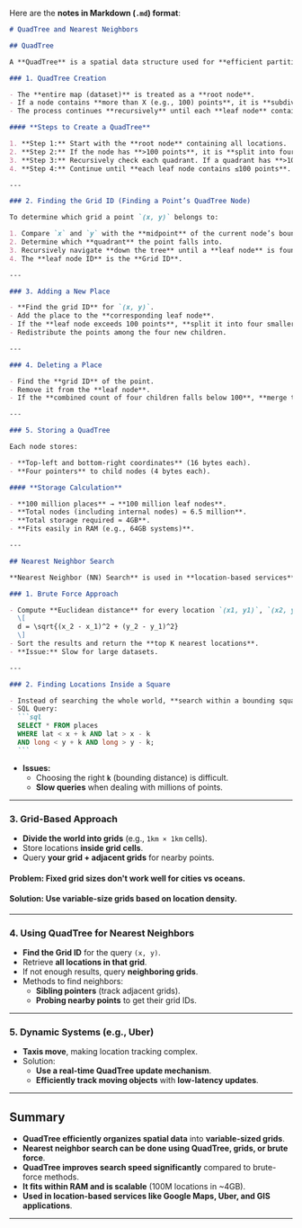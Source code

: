 Here are the **notes in Markdown (`.md`) format**:

````md
# QuadTree and Nearest Neighbors

## QuadTree

A **QuadTree** is a spatial data structure used for **efficient partitioning of a 2D space**. It is widely used in **geographic information systems (GIS), nearest neighbor searches, and image processing**.

### 1. QuadTree Creation

- The **entire map (dataset)** is treated as a **root node**.
- If a node contains **more than X (e.g., 100) points**, it is **subdivided into four quadrants**.
- The process continues **recursively** until each **leaf node** contains at most **X points**.

#### **Steps to Create a QuadTree**

1. **Step 1:** Start with the **root node** containing all locations.
2. **Step 2:** If the node has **>100 points**, it is **split into four equal quadrants**.
3. **Step 3:** Recursively check each quadrant. If a quadrant has **>100 points**, **subdivide it further**.
4. **Step 4:** Continue until **each leaf node contains ≤100 points**.

---

### 2. Finding the Grid ID (Finding a Point’s QuadTree Node)

To determine which grid a point `(x, y)` belongs to:

1. Compare `x` and `y` with the **midpoint** of the current node’s bounding box.
2. Determine which **quadrant** the point falls into.
3. Recursively navigate **down the tree** until a **leaf node** is found.
4. The **leaf node ID** is the **Grid ID**.

---

### 3. Adding a New Place

- **Find the grid ID** for `(x, y)`.
- Add the place to the **corresponding leaf node**.
- If the **leaf node exceeds 100 points**, **split it into four smaller nodes**.
- Redistribute the points among the four new children.

---

### 4. Deleting a Place

- Find the **grid ID** of the point.
- Remove it from the **leaf node**.
- If the **combined count of four children falls below 100**, **merge them into a single parent node**.

---

### 5. Storing a QuadTree

Each node stores:

- **Top-left and bottom-right coordinates** (16 bytes each).
- **Four pointers** to child nodes (4 bytes each).

#### **Storage Calculation**

- **100 million places** → **100 million leaf nodes**.
- **Total nodes (including internal nodes) ≈ 6.5 million**.
- **Total storage required ≈ 4GB**.
- **Fits easily in RAM (e.g., 64GB systems)**.

---

## Nearest Neighbor Search

**Nearest Neighbor (NN) Search** is used in **location-based services**, such as **Google Maps, Uber, and GIS applications**.

### 1. Brute Force Approach

- Compute **Euclidean distance** for every location `(x1, y1)`, `(x2, y2)`:
  \[
  d = \sqrt{(x_2 - x_1)^2 + (y_2 - y_1)^2}
  \]
- Sort the results and return the **top K nearest locations**.
- **Issue:** Slow for large datasets.

---

### 2. Finding Locations Inside a Square

- Instead of searching the whole world, **search within a bounding square** around `(x, y)`.
- SQL Query:
  ```sql
  SELECT * FROM places
  WHERE lat < x + k AND lat > x - k
  AND long < y + k AND long > y - k;
  ```
````

- **Issues:**
  - Choosing the right **`k`** (bounding distance) is difficult.
  - **Slow queries** when dealing with millions of points.

---

### 3. Grid-Based Approach

- **Divide the world into grids** (e.g., `1km × 1km` cells).
- Store locations **inside grid cells**.
- Query **your grid + adjacent grids** for nearby points.

#### **Problem:** Fixed grid sizes don't work well for cities vs oceans.

#### **Solution:** Use **variable-size grids** based on location density.

---

### 4. Using QuadTree for Nearest Neighbors

- **Find the Grid ID** for the query `(x, y)`.
- Retrieve **all locations in that grid**.
- If not enough results, query **neighboring grids**.
- Methods to find neighbors:
  - **Sibling pointers** (track adjacent grids).
  - **Probing nearby points** to get their grid IDs.

---

### 5. Dynamic Systems (e.g., Uber)

- **Taxis move**, making location tracking complex.
- Solution:
  - **Use a real-time QuadTree update mechanism**.
  - **Efficiently track moving objects** with **low-latency updates**.

---

## **Summary**

- **QuadTree efficiently organizes spatial data** into **variable-sized grids**.
- **Nearest neighbor search can be done using QuadTree, grids, or brute force**.
- **QuadTree improves search speed significantly** compared to brute-force methods.
- **It fits within RAM and is scalable** (100M locations in ~4GB).
- **Used in location-based services like Google Maps, Uber, and GIS applications**.

---
